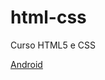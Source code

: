 # html-css
 Curso HTML5 e CSS

 <a href="https://lfrg95.github.io/html-css/Desafios/d003%20certo/android.html">Android</a>
